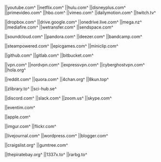 <!-- Video-Streaming-Dienste -->
||youtube.com^
||netflix.com^
||hulu.com^
||disneyplus.com^
||primevideo.com^
||hbo.com^
||vimeo.com^
||dailymotion.com^
||twitch.tv^

<!-- Cloud-Speicher und File-Sharing -->
||dropbox.com^
||drive.google.com^
||onedrive.live.com^
||mega.nz^
||mediafire.com^
||wetransfer.com^
||sendspace.com^

<!-- Musik-Streaming -->
||soundcloud.com^
||pandora.com^
||deezer.com^
||bandcamp.com^

<!-- Spiele -->
||steampowered.com^
||epicgames.com^
||miniclip.com^

<!-- Entwickler-Tools und Code-Hosting -->
||github.com^
||gitlab.com^
||bitbucket.com^

<!-- VPN und Datenschutz -->
||vpn.com^
||nordvpn.com^
||expressvpn.com^
||cyberghostvpn.com^
||hola.org^

<!-- Diskussionsforen und Communitys -->
||reddit.com^
||quora.com^
||4chan.org^
||8kun.top^

<!-- Bildung und Wissen -->
||zlibrary.to^
||sci-hub.se^

<!-- Kollaboration und Meeting-Tools -->
||discord.com^
||slack.com^
||zoom.us^
||skype.com^

<!-- Event- und Ticketing -->
||eventim.com^

<!-- Unternehmen und Produktivität -->
||apple.com^

<!-- Bildhosting -->
||imgur.com^
||flickr.com^

<!-- Blogging und CMS -->
||livejournal.com^
||wordpress.com^
||blogger.com^

<!-- Kleinanzeigen und Marktplätze -->
||craigslist.org^
||gumtree.com^

<!-- Torrents und File-Sharing -->
||thepiratebay.org^
||1337x.to^
||rarbg.to^
